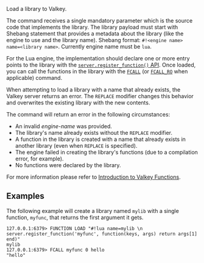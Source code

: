 Load a library to Valkey.

The command receives a single mandatory parameter which is the source code that implements the library.
The library payload must start with Shebang statement that provides a metadata about the library (like the engine to use and the library name).
Shebang format: `#!<engine name> name=<library name>`. Currently engine name must be `lua`.

For the Lua engine, the implementation should declare one or more entry points to the library with the [`server.register_function()` API](../topics/lua-api.md#server.register_function).
Once loaded, you can call the functions in the library with the [`FCALL`](fcall.md) (or [`FCALL_RO`](fcall_ro.md) when applicable) command.

When attempting to load a library with a name that already exists, the Valkey server returns an error.
The `REPLACE` modifier changes this behavior and overwrites the existing library with the new contents.

The command will return an error in the following circumstances:

* An invalid _engine-name_ was provided.
* The library's name already exists without the `REPLACE` modifier.
* A function in the library is created with a name that already exists in another library (even when `REPLACE` is specified).
* The engine failed in creating the library's functions (due to a compilation error, for example).
* No functions were declared by the library.

For more information please refer to [Introduction to Valkey Functions](../topics/functions-intro.md).

## Examples

The following example will create a library named `mylib` with a single function, `myfunc`, that returns the first argument it gets.

```
127.0.0.1:6379> FUNCTION LOAD "#!lua name=mylib \n server.register_function('myfunc', function(keys, args) return args[1] end)"
mylib
127.0.0.1:6379> FCALL myfunc 0 hello
"hello"
```
